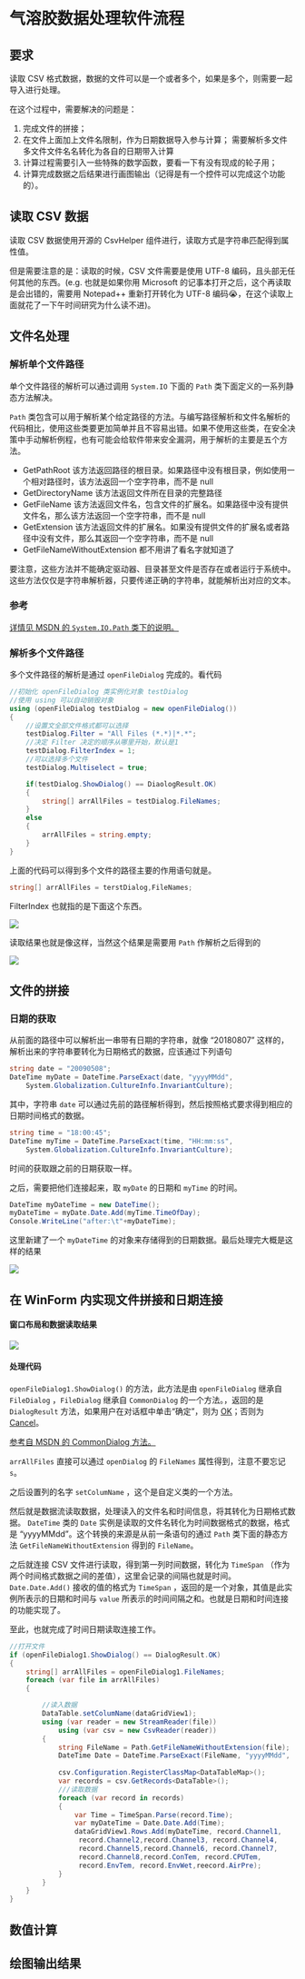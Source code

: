 # 气溶胶数据处理软件流程

## 要求

读取 CSV 格式数据，数据的文件可以是一个或者多个，如果是多个，则需要一起导入进行处理。

在这个过程中，需要解决的问题是：

1. 完成文件的拼接；
2. 在文件上面加上文件名限制，作为日期数据导入参与计算；
   需要解析多文件
   多文件文件名名转化为各自的日期带入计算
3. 计算过程需要引入一些特殊的数学函数，要看一下有没有现成的轮子用；
4. 计算完成数据之后结果进行画图输出（记得是有一个控件可以完成这个功能的）。

## 读取 CSV 数据

读取 CSV 数据使用开源的 CsvHelper 组件进行，读取方式是字符串匹配得到属性值。

但是需要注意的是：读取的时候，CSV 文件需要是使用 UTF-8 编码，且头部无任何其他的东西。(e.g. 也就是如果你用 Microsoft 的记事本打开之后，这个再读取是会出错的，需要用 Notepad++ 重新打开转化为 UTF-8 编码😭，在这个读取上面就花了一下午时间研究为什么读不进)。

## 文件名处理

### 解析单个文件路径

单个文件路径的解析可以通过调用 `System.IO` 下面的 `Path` 类下面定义的一系列静态方法解决。

`Path` 类包含可以用于解析某个给定路径的方法。与编写路径解析和文件名解析的代码相比，使用这些类要更加简单并且不容易出错。如果不使用这些类，在安全决策中手动解析例程，也有可能会给软件带来安全漏洞，用于解析的主要是五个方法。

- GetPathRoot
  该方法返回路径的根目录。如果路径中没有根目录，例如使用一个相对路径时，该方法返回一个空字符串，而不是 null
- GetDirectoryName
  该方法返回文件所在目录的完整路径
- GetFileName
  该方法返回文件名，包含文件的扩展名。如果路径中没有提供文件名，那么该方法返回一个空字符串，而不是 null
- GetExtension
  该方法返回文件的扩展名。如果没有提供文件的扩展名或者路径中没有文件，那么其返回一个空字符串，而不是 null
- GetFileNameWithoutExtension
  都不用讲了看名字就知道了

要注意，这些方法并不能确定驱动器、目录甚至文件是否存在或者运行于系统中。这些方法仅仅是字符串解析器，只要传递正确的字符串，就能解析出对应的文本。

### 参考

[详情见 MSDN 的 `System.IO.Path` 类下的说明。](https://docs.microsoft.com/zh-cn/dotnet/api/system.io.path?view=netframework-4.7.2)

### 解析多个文件路径

多个文件路径的解析是通过 `openFileDialog` 完成的。看代码

```csharp
//初始化 openFileDialog 类实例化对象 testDialog 
//使用 using 可以自动销毁对象
using (openFileDialog testDialog = new openFileDialog())
{
    //设置文全部文件格式都可以选择
    testDialog.Filter = "All Files (*.*)|*.*";
    //决定 Filter 决定的顺序从哪里开始，默认是1
    testDialog.FilterIndex = 1;
    //可以选择多个文件
    testDialog.Multiselect = true;

    if(testDialog.ShowDialog() == DiaologResult.OK)
    {
        string[] arrAllFiles = testDialog.FileNames;
    }
    else
    {
        arrAllFiles = string.empty;
    }
}
```

上面的代码可以得到多个文件的路径主要的作用语句就是。

```csharp
string[] arrAllFiles = terstDialog,FileNames;
```

FilterIndex  也就指的是下面这个东西。

![](./img/读取多文件的FilterIndex解释.png)

读取结果也就是像这样，当然这个结果是需要用 `Path` 作解析之后得到的

![](./img/读取多文件结果.png)

## 文件的拼接

### 日期的获取

从前面的路径中可以解析出一串带有日期的字符串，就像 “20180807” 这样的，解析出来的字符串要转化为日期格式的数据，应该通过下列语句

```csharp
string date = "20090508";
DateTime myDate = DateTime.ParseExact(date, "yyyyMMdd",
	System.Globalization.CultureInfo.InvariantCulture);
```

其中，字符串 `date` 可以通过先前的路径解析得到，然后按照格式要求得到相应的日期时间格式的数据。

```csharp
string time = "18:00:45";
DateTime myTime = DateTime.ParseExact(time, "HH:mm:ss",
	System.Globalization.CultureInfo.InvariantCulture);
```

时间的获取跟之前的日期获取一样。

之后，需要把他们连接起来，取 `myDate` 的日期和 `myTime` 的时间。

```csharp
DateTime myDateTime = new DateTime();
myDateTime = myDate.Date.Add(myTime.TimeOfDay);
Console.WriteLine("after:\t"+myDateTime);
```

这里新建了一个 `myDateTime` 的对象来存储得到的日期数据。最后处理完大概是这样的结果

![](./img/日期数据处理结果.png)

## 在 WinForm 内实现文件拼接和日期连接

#### 窗口布局和数据读取结果

![](./img/布局和数据读取示意图.png)

#### 处理代码

`openFileDialog1.ShowDialog()` 的方法，此方法是由 `openFileDialog` 继承自 `FileDialog` ，`FileDialog` 继承自 `CommonDialog` 的一个方法。，返回的是 `DialogResult` 方法，如果用户在对话框中单击“确定”，则为 [OK](https://docs.microsoft.com/zh-cn/dotnet/api/system.windows.forms.dialogresult?view=netframework-4.7.2#System_Windows_Forms_DialogResult_OK)；否则为 [Cancel](https://docs.microsoft.com/zh-cn/dotnet/api/system.windows.forms.dialogresult?view=netframework-4.7.2#System_Windows_Forms_DialogResult_Cancel)。

[参考自 MSDN 的 CommonDialog 方法。](https://docs.microsoft.com/zh-cn/dotnet/api/system.windows.forms.commondialog.showdialog?view=netframework-4.7.2)

`arrAllFiles` 直接可以通过 `openDialog` 的 `FileNames` 属性得到，注意不要忘记 `s`。

之后设置列的名字 `setColumName` ，这个是自定义类的一个方法。

然后就是数据流读取数据，处理读入的文件名和时间信息，将其转化为日期格式数据。 `DateTime` 类的 `Date` 实例是读取的文件名转化为时间数据格式的数据，格式是 “yyyyMMdd”。这个转换的来源是从前一条语句的通过 `Path` 类下面的静态方法  `GetFileNameWithoutExtension` 得到的 `FileName`。

之后就连接 CSV 文件进行读取，得到第一列时间数据，转化为 `TimeSpan` （作为两个时间格式数据之间的差值），这里会记录的间隔也就是时间。`Date.Date.Add()` 接收的值的格式为 `TimeSpan` ，返回的是一个对象，其值是此实例所表示的日期和时间与 `value` 所表示的时间间隔之和。也就是日期和时间连接的功能实现了。

至此，也就完成了时间日期读取连接工作。

```csharp
//打开文件
if (openFileDialog1.ShowDialog() == DialogResult.OK)
{
    string[] arrAllFiles = openFileDialog1.FileNames;
    foreach (var file in arrAllFiles)
    {

        //读入数据
        DataTable.setColumName(dataGridView1);
        using (var reader = new StreamReader(file))
            using (var csv = new CsvReader(reader))
        {
            string FileName = Path.GetFileNameWithoutExtension(file);
            DateTime Date = DateTime.ParseExact(FileName, "yyyyMMdd", 
                                                										                   System.Globalization.CultureInfo.InvariantCulture);
            csv.Configuration.RegisterClassMap<DataTableMap>();
            var records = csv.GetRecords<DataTable>();            
            ///读取数据                     
            foreach (var record in records)
            {
                var Time = TimeSpan.Parse(record.Time);
                var myDateTime = Date.Date.Add(Time);
                dataGridView1.Rows.Add(myDateTime, record.Channel1, 
                 record.Channel2,record.Channel3, record.Channel4, 
                 record.Channel5,record.Channel6, record.Channel7, 
                 record.Channel8,record.ConTem, record.CPUTem, 
                 record.EnvTem, record.EnvWet,reecord.AirPre);
            }
        }
    }
}
```



## 数值计算

## 绘图输出结果
